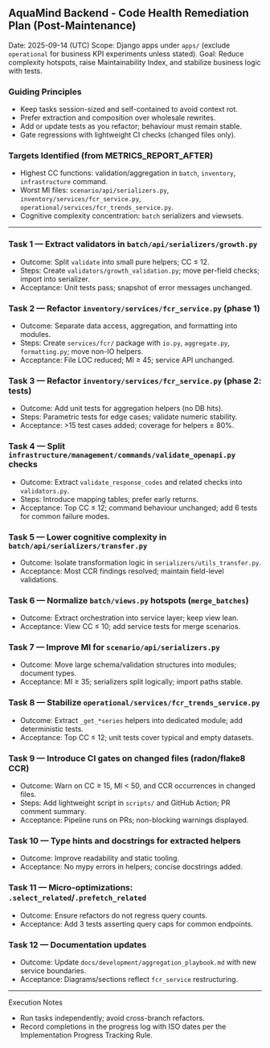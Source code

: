 ## AquaMind Backend - Code Health Remediation Plan (Post-Maintenance)

Date: 2025-09-14 (UTC)
Scope: Django apps under `apps/` (exclude `operational` for business KPI experiments unless stated).
Goal: Reduce complexity hotspots, raise Maintainability Index, and stabilize business logic with tests.

### Guiding Principles
- Keep tasks session-sized and self-contained to avoid context rot.
- Prefer extraction and composition over wholesale rewrites.
- Add or update tests as you refactor; behaviour must remain stable.
- Gate regressions with lightweight CI checks (changed files only).

### Targets Identified (from METRICS_REPORT_AFTER)
- Highest CC functions: validation/aggregation in `batch`, `inventory`, `infrastructure` command.
- Worst MI files: `scenario/api/serializers.py`, `inventory/services/fcr_service.py`, `operational/services/fcr_trends_service.py`.
- Cognitive complexity concentration: `batch` serializers and viewsets.

---

### Task 1 — Extract validators in `batch/api/serializers/growth.py`
- Outcome: Split `validate` into small pure helpers; CC ≤ 12.
- Steps: Create `validators/growth_validation.py`; move per-field checks; import into serializer.
- Acceptance: Unit tests pass; snapshot of error messages unchanged.

### Task 2 — Refactor `inventory/services/fcr_service.py` (phase 1)
- Outcome: Separate data access, aggregation, and formatting into modules.
- Steps: Create `services/fcr/` package with `io.py`, `aggregate.py`, `formatting.py`; move non-IO helpers.
- Acceptance: File LOC reduced; MI ≥ 45; service API unchanged.

### Task 3 — Refactor `inventory/services/fcr_service.py` (phase 2: tests)
- Outcome: Add unit tests for aggregation helpers (no DB hits).
- Steps: Parametric tests for edge cases; validate numeric stability.
- Acceptance: >15 test cases added; coverage for helpers ≥ 80%.

### Task 4 — Split `infrastructure/management/commands/validate_openapi.py` checks
- Outcome: Extract `validate_response_codes` and related checks into `validators.py`.
- Steps: Introduce mapping tables; prefer early returns.
- Acceptance: Top CC ≤ 12; command behaviour unchanged; add 6 tests for common failure modes.

### Task 5 — Lower cognitive complexity in `batch/api/serializers/transfer.py`
- Outcome: Isolate transformation logic in `serializers/utils_transfer.py`.
- Acceptance: Most CCR findings resolved; maintain field-level validations.

### Task 6 — Normalize `batch/views.py` hotspots (`merge_batches`)
- Outcome: Extract orchestration into service layer; keep view lean.
- Acceptance: View CC ≤ 10; add service tests for merge scenarios.

### Task 7 — Improve MI for `scenario/api/serializers.py`
- Outcome: Move large schema/validation structures into modules; document types.
- Acceptance: MI ≥ 35; serializers split logically; import paths stable.

### Task 8 — Stabilize `operational/services/fcr_trends_service.py`
- Outcome: Extract `_get_*series` helpers into dedicated module; add deterministic tests.
- Acceptance: Top CC ≤ 12; unit tests cover typical and empty datasets.

### Task 9 — Introduce CI gates on changed files (radon/flake8 CCR)
- Outcome: Warn on CC ≥ 15, MI < 50, and CCR occurrences in changed files.
- Steps: Add lightweight script in `scripts/` and GitHub Action; PR comment summary.
- Acceptance: Pipeline runs on PRs; non-blocking warnings displayed.

### Task 10 — Type hints and docstrings for extracted helpers
- Outcome: Improve readability and static tooling.
- Acceptance: No mypy errors in helpers; concise docstrings added.

### Task 11 — Micro-optimizations: `.select_related`/`.prefetch_related`
- Outcome: Ensure refactors do not regress query counts.
- Acceptance: Add 3 tests asserting query caps for common endpoints.

### Task 12 — Documentation updates
- Outcome: Update `docs/development/aggregation_playbook.md` with new service boundaries.
- Acceptance: Diagrams/sections reflect `fcr_service` restructuring.

---

Execution Notes
- Run tasks independently; avoid cross-branch refactors.
- Record completions in the progress log with ISO dates per the Implementation Progress Tracking Rule.
